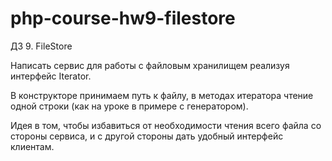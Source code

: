 # php-course-hw9-filestore

ДЗ 9. FileStore

Написать сервис для работы с файловым хранилищем реализуя интерфейс Iterator.

В конструкторе принимаем путь к файлу, в методах итератора чтение одной строки (как на уроке в примере с генератором).

Идея в том, чтобы избавиться от необходимости чтения всего файла со стороны сервиса, и с другой стороны дать удобный интерфейс клиентам.
